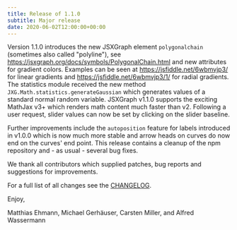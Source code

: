 ```yaml
---
title: Release of 1.1.0
subtitle: Major release
date: 2020-06-02T12:00:00+00:00
---
```


Version 1.1.0 introduces the new JSXGraph element `polygonalchain` (sometimes also called "polyline"), 
see <https://jsxgraph.org/docs/symbols/PolygonalChain.html> and new attributes for gradient colors. 
Examples can be seen at <https://jsfiddle.net/6wbmvjp3/> for linear gradients and
<https://jsfiddle.net/6wbmvjp3/1/> for radial gradients.
The statistics module received the new method `JXG.Math.statistics.generateGaussian` which generates values 
of a standard normal random variable.
JSXGraph v1.1.0 supports the exciting MathJax v3+ which renders math content much faster than v2.
Following a user request, slider values can now be set by clicking on the slider baseline. 

Further improvements include the `autoposition` feature for labels introduced in v1.0.0 which is now much more stable and arrow heads on curves do now end on the curves' end point. This release contains  a cleanup of the npm repository and - as usual - several bug fixes.

We thank all contributors which supplied patches, bug reports and suggestions for improvements.


For a full list of all changes see the [CHANGELOG](https://github.com/jsxgraph/jsxgraph/blob/master/CHANGELOG.md).

Enjoy, 

Matthias Ehmann, Michael Gerhäuser, Carsten Miller, and Alfred Wassermann
